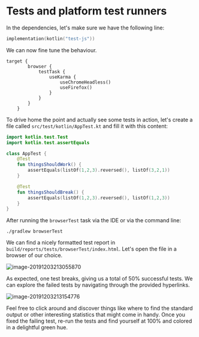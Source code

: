 # Tests and platform test runners 
In the dependencies, let's make sure we have the following line:

```kotlin
implementation(kotlin("test-js"))
```

We can now fine tune the behaviour.

```
target {
        browser {
            testTask {
                useKarma {
                    useChromeHeadless()
                    useFirefox()
                }
            }
        }
    }
```

To drive home the point and actually see some tests in action, let's create a file called `src/test/kotlin/AppTest.kt` and fill it with this content:

```kotlin
import kotlin.test.Test
import kotlin.test.assertEquals

class AppTest {
    @Test
    fun thingsShouldWork() {
        assertEquals(listOf(1,2,3).reversed(), listOf(3,2,1))
    }

    @Test
    fun thingsShouldBreak() {
        assertEquals(listOf(1,2,3).reversed(), listOf(1,2,3))
    }
}
```

After running the `browserTest` task via the IDE or via the command line:

```./gradlew browserTest```

We can find a nicely formatted test report in `build/reports/tests/browserTest/index.html`. Let's open the file in a browser of our choice.

![image-20191203213055870](./assets/image-20191203213055870.png)

As expected, one test breaks, giving us a total of 50% successful tests. We can explore the failed tests by navigating through the provided hyperlinks.

![image-20191203213154776](./assets/image-20191203213154776.png)

Feel free to click around and discover things like where to find the standard output or other interesting statistics that might come in handy. Once you fixed the failing test, re-run the tests and find yourself at 100% and colored in a delightful green hue.
